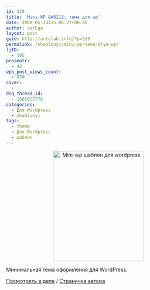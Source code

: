 ```yaml
---
id: 329
title: 'Mini-WP &#8211; тема для wp'
date: 2008-05-24T15:06:27+00:00
author: serEga
layout: post
guid: http://artslab.info/?p=329
permalink: /shablonyi/mini-wp-tema-dlya-wp/
ljID:
  - 195
prosmotr:
  - 43
wpb_post_views_count:
  - 970
cover:
  -
dsq_thread_id:
  - 1565022778
categories:
  - Для Wordpress
  - shablonyi
tags:
  - theme
  - Для Wordpress
  - шаблон
---
```

<p style="text-align: center;">
  <a class="lightview" href="{{site.img_cdn}}/mini-wp.jpg"><img class="alignnone size-medium wp-image-330" title="mini-wp" src="{{site.img_cdn}}/mini-wp-248x300.jpg" alt="Mini-wp шаблон для wordpress" width="248" height="300" srcset="{{site.img_cdn}}/mini-wp-248x300.jpg 248w, {{site.img_cdn}}/mini-wp.jpg 400w" sizes="(max-width: 248px) 100vw, 248px" /></a>
</p>

Минимальная тема оформления для WordPress.

<a href="http://frozr.com/custo/" target="_blank">Посмотреть в деле</a> / <a href="http://frozr.com/wordpress/mini-wp-free-wordpress-theme/" target="_blank">Страничка автора</a>